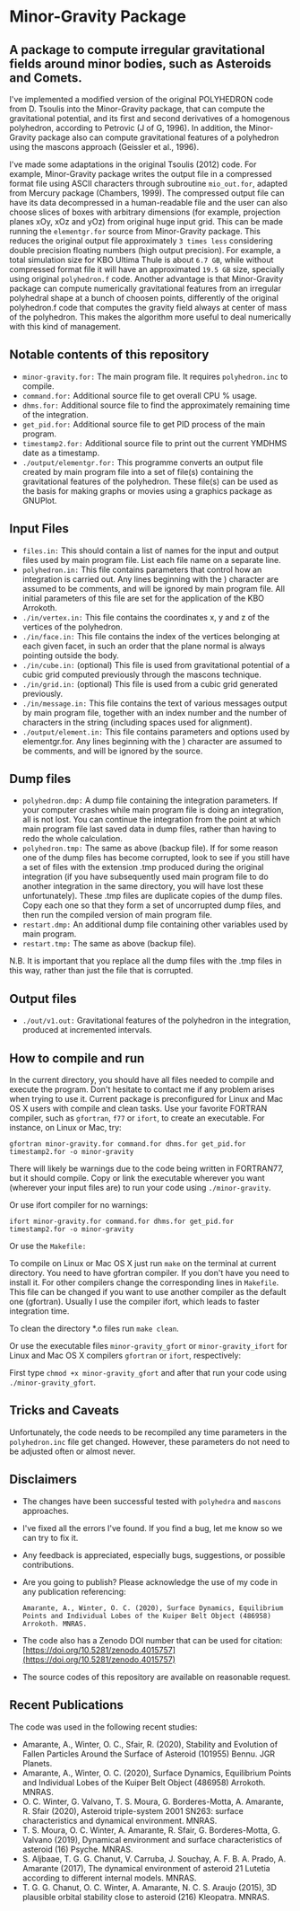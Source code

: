 Minor-Gravity Package
===============================
A package to compute irregular gravitational fields around minor bodies, such as Asteroids and Comets.
---------------------------------

I've implemented a modified version of the original POLYHEDRON code from D. Tsoulis into the Minor-Gravity package, that can compute the gravitational potential, and its first and second derivatives of a homogenous polyhedron, according to Petrovic (J of G, 1996). In addition, the Minor-Gravity package also can compute gravitational features of a polyhedron using the mascons approach (Geissler et al., 1996).

I've made some adaptations in the original Tsoulis (2012) code. For example, Minor-Gravity package writes the output file in a compressed format file using ASCII characters through subroutine ``mio_out.for``, adapted from Mercury package (Chambers, 1999). The compressed output file can have its data decompressed in a human-readable file and the user can also choose slices of boxes with arbitrary dimensions (for example, projection planes xOy, xOz and yOz) from original huge input grid. This can be made running the ``elementgr.for`` source from Minor-Gravity package. This reduces the original output file approximately ``3 times less`` considering double precision floating numbers (high output precision). For example, a total simulation size for KBO Ultima Thule is about ``6.7 GB``, while without compressed format file it will have an approximated ``19.5 GB`` size, specially using original ``polyhedron.f`` code. Another advantage is that Minor-Gravity package can compute numerically gravitational features from an irregular polyhedral shape at a bunch of choosen points, differently of the original polyhedron.f code that computes the gravity field always at center of mass of the polyhedron. This makes the algorithm more useful to deal numerically with this kind of management.

Notable contents of this repository
---------------------------

*    ``minor-gravity.for:`` The main program file.  It requires ``polyhedron.inc`` to compile.
*    ``command.for:`` Additional source file to get overall CPU % usage.
*    ``dhms.for:`` Additional source file to find the approximately remaining time of the integration.
*    ``get_pid.for:`` Additional source file to get PID process of the main program.
*    ``timestamp2.for:`` Additional source file to print out the current YMDHMS date as a timestamp.
*    ``./output/elementgr.for:`` This programme converts an output file created by main program file into a set of file(s) containing the gravitational features of the polyhedron. These file(s) can be used as the basis for making graphs or movies using a graphics package as GNUPlot.

 Input Files
 ---------------

*    ``files.in:`` This should contain a list of names for the input and output files used by main program file. List each file name on a separate line.
*    ``polyhedron.in:`` This file contains parameters that control how an integration is carried out. Any lines beginning with the ) character are assumed to be comments, and will be ignored by main program file. All initial parameters of this file are set for the application of the KBO Arrokoth.
*    ``./in/vertex.in:`` This file contains the coordinates x, y and z of the vertices of the polyhedron.
*    ``./in/face.in:`` This file contains the index of the vertices belonging at each given facet, in such an order that the plane normal is always pointing outside the body.
*    ``./in/cube.in:`` (optional) This file is used from gravitational potential of a cubic grid computed previously through the mascons technique.
*    ``./in/grid.in:`` (optional) This file is used from a cubic grid generated previously.
*    ``./in/message.in:`` This file contains the text of various messages output by main program file, together with an index number and the number of characters in the string (including spaces used for alignment).
*    ``./output/element.in:`` This file contains parameters and options used by elementgr.for. Any lines beginning with the ) character are assumed to be comments, and will be ignored by the source.

 Dump files
 ---------------

*    ``polyhedron.dmp:`` A dump file containing the integration parameters. If your computer crashes while main program file is doing an integration, all is not lost. You can continue the integration from the point at which main program file last saved data in dump files, rather than having to redo the whole calculation.
*    ``polyhedron.tmp:`` The same as above (backup file). If for some reason one of the dump files has become corrupted, look to see if you still have a set of files with the extension .tmp produced during the original integration (if you have subsequently used main program file to do another integration in the same directory, you will have lost these unfortunately). These .tmp files are duplicate copies of the dump files. Copy each one so that they form a set of uncorrupted dump files, and then run the compiled version of main program file.
*    ``restart.dmp:`` An additional dump file containing other variables used by main program.
*    ``restart.tmp:`` The same as above (backup file).

 N.B. It is important that you replace all the dump files with the .tmp files in this way, rather than just the file that is corrupted.

 Output files
 ---------------

*    ``./out/v1.out:`` Gravitational features of the polyhedron in the integration, produced at incremented intervals.

How to compile and run
----------------------

In the current directory, you should have all files needed to compile and execute the program. Don't hesitate to contact me if any problem arises when trying to use it.
Current package is preconfigured for Linux and Mac OS X users with compile and clean tasks. Use your favorite FORTRAN compiler, such as ``gfortran``, ``f77`` or ``ifort``, to create an executable.  For instance, on Linux or Mac, try:

   ``gfortran minor-gravity.for command.for dhms.for get_pid.for timestamp2.for -o minor-gravity``

There will likely be warnings due to the code being written in FORTRAN77, but it should compile.  Copy or link the executable wherever you want (wherever your input files are) to run your code using ``./minor-gravity``.

Or use ifort compiler for no warnings:

   ``ifort minor-gravity.for command.for dhms.for get_pid.for timestamp2.for -o minor-gravity``

Or use the ``Makefile:``

   To compile on Linux or Mac OS X just run ``make`` on the terminal at current directory. You need to have gfortran compiler. If you don't have you need to install it. For other compilers change the corresponding lines in ``Makefile``. This file can be changed if you want to use another compiler as the default one (gfortran). Usually I use the compiler ifort, which leads to faster integration time.

   To clean the directory *.o files run ``make clean``.

Or use the executable files ``minor-gravity_gfort`` or ``minor-gravity_ifort`` for Linux and Mac OS X compilers ``gfortran`` or ``ifort``, respectively:

   First type ``chmod +x minor-gravity_gfort`` and after that run your code using ``./minor-gravity_gfort``.

Tricks and Caveats
------------------

Unfortunately, the code needs to be recompiled any time parameters in the ``polyhedron.inc`` file get changed. However, these parameters do not need to be adjusted often or almost never.

Disclaimers
------------

* The changes have been successful tested with ``polyhedra`` and ``mascons`` approaches.
* I've fixed all the errors I've found.  If you find a bug, let me know so we can try to fix it.
* Any feedback is appreciated, especially bugs, suggestions, or possible contributions.
* Are you going to publish? Please acknowledge the use of my code in any publication referencing:

   ``Amarante, A., Winter, O. C. (2020), Surface Dynamics, Equilibrium Points and Individual Lobes of the Kuiper Belt Object (486958) Arrokoth. MNRAS.``

* The code also has a Zenodo DOI number that can be used for citation: [https://doi.org/10.5281/zenodo.4015757](https://doi.org/10.5281/zenodo.4015757)
* The source codes of this repository are available on reasonable request.

Recent Publications
-------------------

The code was used in the following recent studies:

* Amarante, A., Winter, O. C., Sfair, R. (2020), Stability and Evolution of Fallen Particles Around the Surface of Asteroid (101955) Bennu. JGR Planets.
* Amarante, A., Winter, O. C. (2020), Surface Dynamics, Equilibrium Points and Individual Lobes of the Kuiper Belt Object (486958) Arrokoth. MNRAS.
* O. C. Winter, G. Valvano, T. S. Moura, G. Borderes-Motta, A. Amarante, R. Sfair (2020), Asteroid triple-system 2001 SN263: surface characteristics and dynamical environment. MNRAS.
* T. S. Moura, O. C. Winter, A. Amarante, R. Sfair, G. Borderes-Motta, G. Valvano (2019), Dynamical environment and surface characteristics of asteroid (16) Psyche. MNRAS.
* S. Aljbaae, T. G. G. Chanut, V. Carruba, J. Souchay, A. F. B. A. Prado, A. Amarante (2017), The dynamical environment of asteroid 21 Lutetia according to different internal models. MNRAS.
* T. G. G. Chanut, O. C. Winter, A. Amarante, N. C. S. Araujo (2015), 3D plausible orbital stability close to asteroid (216) Kleopatra. MNRAS.
